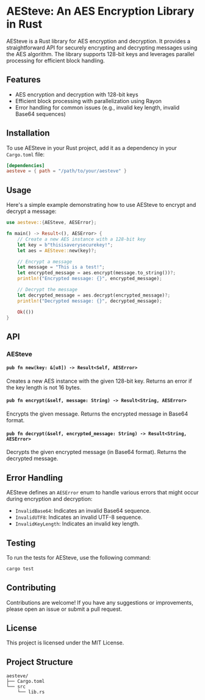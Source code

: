 # AESteve: An AES Encryption Library in Rust

AESteve is a Rust library for AES encryption and decryption. It provides a straightforward API for securely encrypting and decrypting messages using the AES algorithm. The library supports 128-bit keys and leverages parallel processing for efficient block handling.

## Features

- AES encryption and decryption with 128-bit keys
- Efficient block processing with parallelization using Rayon
- Error handling for common issues (e.g., invalid key length, invalid Base64 sequences)

## Installation

To use AESteve in your Rust project, add it as a dependency in your `Cargo.toml` file:

```toml
[dependencies]
aesteve = { path = "/path/to/your/aesteve" }
```

## Usage

Here's a simple example demonstrating how to use AESteve to encrypt and decrypt a message:

```rust
use aesteve::{AESteve, AESError};

fn main() -> Result<(), AESError> {
    // Create a new AES instance with a 128-bit key
    let key = b"thisisaverysecurekey!";
    let aes = AESteve::new(key)?;

    // Encrypt a message
    let message = "This is a test!";
    let encrypted_message = aes.encrypt(message.to_string())?;
    println!("Encrypted message: {}", encrypted_message);

    // Decrypt the message
    let decrypted_message = aes.decrypt(encrypted_message)?;
    println!("Decrypted message: {}", decrypted_message);

    Ok(())
}
```

## API

### AESteve

#### `pub fn new(key: &[u8]) -> Result<Self, AESError>`

Creates a new AES instance with the given 128-bit key. Returns an error if the key length is not 16 bytes.

#### `pub fn encrypt(&self, message: String) -> Result<String, AESError>`

Encrypts the given message. Returns the encrypted message in Base64 format.

#### `pub fn decrypt(&self, encrypted_message: String) -> Result<String, AESError>`

Decrypts the given encrypted message (in Base64 format). Returns the decrypted message.

## Error Handling

AESteve defines an `AESError` enum to handle various errors that might occur during encryption and decryption:

- `InvalidBase64`: Indicates an invalid Base64 sequence.
- `InvalidUTF8`: Indicates an invalid UTF-8 sequence.
- `InvalidKeyLength`: Indicates an invalid key length.

## Testing

To run the tests for AESteve, use the following command:

```bash
cargo test
```

## Contributing

Contributions are welcome! If you have any suggestions or improvements, please open an issue or submit a pull request.

## License

This project is licensed under the MIT License.

## Project Structure

```
aesteve/
├── Cargo.toml
└── src
    └── lib.rs
```
